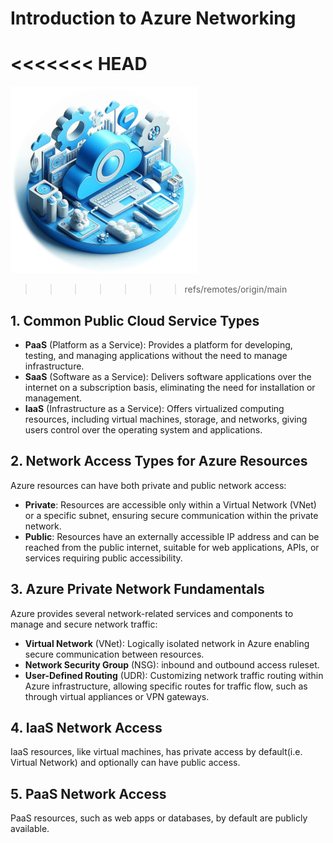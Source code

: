 # Introduction to Azure Networking

<<<<<<< HEAD
=======
![](/img/net_logo.png)
 
>>>>>>> refs/remotes/origin/main
## 1. Common Public Cloud Service Types

* **PaaS** (Platform as a Service): Provides a platform for developing, testing, and managing applications without the need to manage infrastructure.
* **SaaS** (Software as a Service): Delivers software applications over the internet on a subscription basis, eliminating the need for installation or management.
* **IaaS** (Infrastructure as a Service): Offers virtualized computing resources, including virtual machines, storage, and networks, giving users control over the operating system and applications.

## 2. Network Access Types for Azure Resources

Azure resources can have both private and public network access:

* **Private**: Resources are accessible only within a Virtual Network (VNet) or a specific subnet, ensuring secure communication within the private network.
* **Public**: Resources have an externally accessible IP address and can be reached from the public internet, suitable for web applications, APIs, or services requiring public accessibility.

## 3. Azure Private Network Fundamentals
 
Azure provides several network-related services and components to manage and secure network traffic:

* **Virtual Network** (VNet): Logically isolated network in Azure enabling secure communication between resources.
* **Network Security Group** (NSG): inbound and outbound access ruleset.
* **User-Defined Routing** (UDR): Customizing network traffic routing within Azure infrastructure, allowing specific routes for traffic flow, such as through virtual appliances or VPN gateways.

## 4. IaaS Network Access
 
IaaS resources, like virtual machines, has private access by default(i.e. Virtual Network) and optionally can have public access.

## 5. PaaS Network Access

PaaS resources, such as web apps or databases, by default are publicly available.
